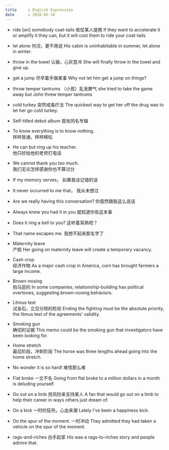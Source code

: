 ```yaml
---
title     : English Expression
date      : 2016-05-10
---
```


- ride [on] somebody coat-tails
  依仗某人提携
  If they want to accelerate it or amplify it they can, but it will cost them to ride your coat-tails.

- let alone
  何况，更不用说
  His cabin is uninhabitable in summer, let alone in winter.

- throw in the towel
  认输，心灰意冷
  She will finally throw in the towel and give up.

- get a jump
  尽早着手做某事
  Why not let him get a jump on things?

- throw temper tantrums
 （小孩）乱发脾气
  she tried to take the game away but John threw temper tantrums

- cold turkey
  突然戒毒疗法
  The quickest way to get her off the drug was to let her go cold turkey.

- Self-titled debut album
  首张同名专辑

- To know everything is to know nothing.  
  样样皆通，样样稀松

- He can but ring up his teacher.  
  他只好给他的老师打电话

- We cannot thank you too much.  
  我们无论怎样感谢你也不算过分

- If my memory serves，
  如果我没记错的话

- It never occurred to me that，
  我从未想过

- Are we really having this conversation?
  你竟然跟我这么说话

- Always knew you had it in you
  就知道你有这本事

- Does it ring a bell to you?
  这听着耳熟吧？

- That name escapes me.
  我想不起来那名字了

- Maternity leave  
  产假
  Her going on maternity leave will create a temporary vacancy.

- Cash crop  
  经济作物
  As a major cash crop in America, corn has brought farmers a large income.

- Brown-nosing  
  拍马屁的
  In some companies, relationship-building has political overtones, suggesting brown-nosing behaviors.

- Litmus test  
  试金石，立见分晓的检验
  Ending the fighting must be the absolute priority, the litmus test of the agreements' validity.

- Smoking gun  
  确切的证据
  This memo could be the smoking gun that investigators have been looking for.

- Home stretch  
  最后阶段，冲刺阶段
  The horse was three lengths ahead going into the home stretch.

- No wonder it is so hard!
  难怪那么难

- Flat broke
  一文不名
  Going from flat broke to a million dollars in a month is deluding yourself.

- Go out on a limb
  担风险来支持某人
  A fan that would go out on a limb to help their career in ways others just dream of.

- On a kick
  一时的狂热，心血来潮
  Lately I've been a happiness kick.

- On the spur of the moment.
  一时冲动
  They admitted they had taken a vehicle on the spur of the moment.

- rags-and-riches
  白手起家
  His was a rags-to-riches story and people admire that.
